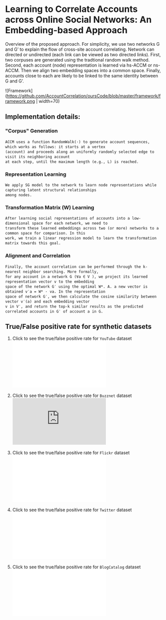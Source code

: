 # Learning to Correlate Accounts across Online Social Networks: An Embedding-based Approach

Overview of the proposed approach. For simplicity, we use two networks G and G’ to explain the flow of cross-site account correlating. Network can directed or undirected (each link can be viewed as two directed links). First, two corpuses are generated using the tradtional random walk method. Second, each account (node) representation is learned via hs-ACCM or ns-ACCM. Then we align two embedding spaces into a common space. Finally, accounts close to each are likely to be linked to the same identity between G and G’.

![Framework](https://github.com/AccountCorrelation/oursCode/blob/master/framework/framework.png | width=70)


## Implementation details:
### "Corpus" Generation
```
ACCM uses a function RandomWalk(·) to generate account sequences, which works as follows: it starts at a vertex 
(account) and proceeds along an uniformly randomly selected edge to visit its neighboring account 
at each step, until the maximum length (e.g., L) is reached. 
```
### Representation Learning
```
We apply SG model to the network to learn node representations while capturing latent structural relationships 
among nodes. 
```
### Transformation Matrix (W) Learning
```
After learning social representations of accounts into a low-dimensional space for each network, we need to 
transform these learned embeddings across two (or more) networks to a common space for comparison. In this 
work, we train a linear regression model to learn the transformation matrix towards this goal.
```
### Alignment and Correlation
```
Finally, the account correlation can be performed through the k-nearest neighbor searching. More formally, 
for any account in a network G (∀a ∈ V ), we project its learned representation vector v to the embedding 
space of the network G′ using the optimal W*. A. a new vector is obtained v′a = W* · va. In the representation 
space of network G′, we then calculate the cosine similarity between vector v′(a) and each embedding vector 
v in V′, and return the top-k similar results as the predicted correlated accounts in G′ of account a in G.
```

## True/False positive rate for synthetic datasets
1. Click to see the true/false positive rate for `YouTube` dataset
![YouTube](./True-False-Positive-Rate/youtube.pdf)

2. Click to see the true/false positive rate for `Buzznet` dataset
![Buzznet](https://github.com/AccountCorrelation/oursCode/blob/master/True-False-Positive-Rate/buzznet.pdf)

3. Click to see the true/false positive rate for `Flickr` dataset
![Flickr](./True-False-Positive-Rate/flickr.pdf)

4. Click to see the true/false positive rate for `Twitter` dataset
![Twitter](./True-False-Positive-Rate/twitter.pdf)

5. Click to see the true/false positive rate for `BlogCatalog` dataset
![BlogCatalog](./True-False-Positive-Rate/cbx.pdf)

